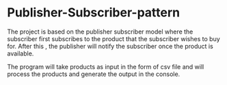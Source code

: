 # Publisher-Subscriber-pattern

The project is based on the publisher subscriber model where the subscriber first subscribes to the product that the subscriber wishes to buy for.
After this , the publisher will notify the subscriber once the product is available.

The program will take products as input in the form of csv file and will process the products and generate the output in the console.
